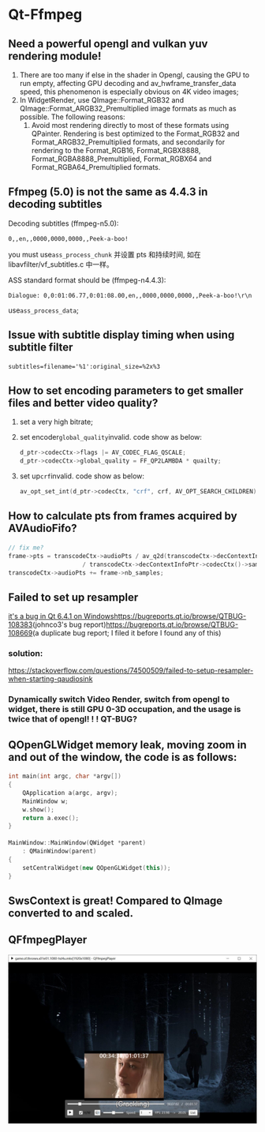 # Qt-Ffmpeg

## Need a powerful opengl and vulkan yuv rendering module!

1.  There are too many if else in the shader in Opengl, causing the GPU to run empty, affecting GPU decoding and av_hwframe_transfer_data speed, this phenomenon is especially obvious on 4K video images;
2.  In WidgetRender, use QImage::Format_RGB32 and QImage::Format_ARGB32_Premultiplied image formats as much as possible. The following reasons:
    1.  Avoid most rendering directly to most of these formats using QPainter. Rendering is best optimized to the Format_RGB32  and Format_ARGB32_Premultiplied formats, and secondarily for rendering to the Format_RGB16, Format_RGBX8888,  Format_RGBA8888_Premultiplied, Format_RGBX64 and Format_RGBA64_Premultiplied formats.

## Ffmpeg (5.0) is not the same as 4.4.3 in decoding subtitles

Decoding subtitles (ffmpeg-n5.0):

    0,,en,,0000,0000,0000,,Peek-a-boo!

you must use`ass_process_chunk` 并设置 pts 和持续时间, 如在 libavfilter/vf_subtitles.c 中一样。

ASS standard format should be (ffmpeg-n4.4.3):

    Dialogue: 0,0:01:06.77,0:01:08.00,en,,0000,0000,0000,,Peek-a-boo!\r\n

use`ass_process_data`;

## Issue with subtitle display timing when using subtitle filter

    subtitles=filename='%1':original_size=%2x%3

## How to set encoding parameters to get smaller files and better video quality?

1.  set a very high bitrate;
2.  set encoder`global_quality`invalid. code show as below:

    ```C++
    d_ptr->codecCtx->flags |= AV_CODEC_FLAG_QSCALE;
    d_ptr->codecCtx->global_quality = FF_QP2LAMBDA * quailty;
    ```
3.  set up`crf`invalid. code show as below:

    ```C++
    av_opt_set_int(d_ptr->codecCtx, "crf", crf, AV_OPT_SEARCH_CHILDREN);
    ```

## How to calculate pts from frames acquired by AVAudioFifo?

```C++
// fix me?
frame->pts = transcodeCtx->audioPts / av_q2d(transcodeCtx->decContextInfoPtr->timebase())
                     / transcodeCtx->decContextInfoPtr->codecCtx()->sampleRate();
transcodeCtx->audioPts += frame->nb_samples;
```

## Failed to set up resampler

[it's a bug in Qt 6.4.1 on Windows](https://forum.qt.io/topic/140523/qt-6-x-error-message-qt-multimedia-audiooutput-failed-to-setup-resampler)<https://bugreports.qt.io/browse/QTBUG-108383>(johnco3's bug report)<https://bugreports.qt.io/browse/QTBUG-108669>(a duplicate bug report; I filed it before I found any of this)

### solution:

<https://stackoverflow.com/questions/74500509/failed-to-setup-resampler-when-starting-qaudiosink>

### Dynamically switch Video Render, switch from opengl to widget, there is still GPU 0-3D occupation, and the usage is twice that of opengl! ! ! QT-BUG?

## QOpenGLWidget memory leak, moving zoom in and out of the window, the code is as follows:

```C++
int main(int argc, char *argv[])
{
    QApplication a(argc, argv);
    MainWindow w;
    w.show();
    return a.exec();
}

MainWindow::MainWindow(QWidget *parent)
    : QMainWindow(parent)
{
    setCentralWidget(new QOpenGLWidget(this));
}

```

## SwsContext is great! Compared to QImage converted to and scaled.

## QFfmpegPlayer

<div align=center><img src="doc/player.jpeg"></div>
